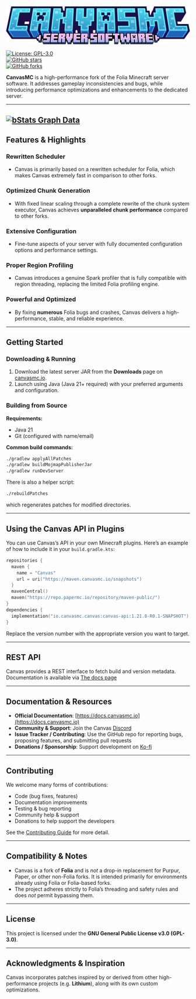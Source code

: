 ![title](./canvas_title.png)

[![License: GPL-3.0](https://img.shields.io/badge/License-GPLv3-blue.svg)](LICENSE)  
[![GitHub stars](https://img.shields.io/github/stars/CraftCanvasMC/Canvas)](https://github.com/CraftCanvasMC/Canvas)  
[![GitHub forks](https://img.shields.io/github/forks/CraftCanvasMC/Canvas)](https://github.com/CraftCanvasMC/Canvas)  

**CanvasMC** is a high-performance fork of the Folia Minecraft server software. It addresses gameplay inconsistencies and bugs, while introducing performance optimizations and enhancements to the dedicated server.

---
[![bStats Graph Data](https://bstats.org/signatures/server-implementation/Canvas.svg)](https://bstats.org/plugin/server-implementation/Canvas)
---

## Features & Highlights

### Rewritten Scheduler
- Canvas is primarily based on a rewritten scheduler for Folia, which makes Canvas extremely fast in comparison to other forks.

### Optimized Chunk Generation
- With fixed linear scaling through a complete rewrite of the chunk system executor, Canvas achieves **unparalleled chunk performance** compared to other forks.

### Extensive Configuration
- Fine-tune aspects of your server with fully documented configuration options and performance settings.

### Proper Region Profiling
- Canvas introduces a genuine Spark profiler that is fully compatible with region threading, replacing the limited Folia profiling engine.

### Powerful and Optimized
- By fixing **numerous** Folia bugs and crashes, Canvas delivers a high-performance, stable, and reliable experience.

---

## Getting Started

### Downloading & Running

1. Download the latest server JAR from the **Downloads** page on [canvasmc.io](https://canvasmc.io/downloads).  
2. Launch using Java (Java 21+ required) with your preferred arguments and configuration.

### Building from Source

**Requirements:**

- Java 21
- Git (configured with name/email)

**Common build commands:**

```bash
./gradlew applyAllPatches
./gradlew buildMojmapPublisherJar
./gradlew runDevServer
```

There is also a helper script:

```bash
./rebuildPatches
```

which regenerates patches for modified directories.

---

## Using the Canvas API in Plugins

You can use Canvas’s API in your own Minecraft plugins. Here’s an example of how to include it in your `build.gradle.kts`:

```kotlin
repositories {
  maven {
    name = "Canvas"
    url = uri("https://maven.canvasmc.io/snapshots")
  }
  mavenCentral()
  maven("https://repo.papermc.io/repository/maven-public/")
}
dependencies {
  implementation("io.canvasmc.canvas:canvas-api:1.21.8-R0.1-SNAPSHOT")
}
```

Replace the version number with the appropriate version you want to target.

---

## REST API

Canvas provides a REST interface to fetch build and version metadata. Documentation is available via [The docs page](https://docs.canvasmc.io/developers/rest-api)

---

## Documentation & Resources

* **Official Documentation**: [https://docs.canvasmc.io](https://docs.canvasmc.io)
* **Community & Support**: Join the Canvas [Discord](https://canvasmc.io/discord)
* **Issue Tracker / Contributing**: Use the GitHub repo for reporting bugs, proposing features, and submitting pull requests
* **Donations / Sponsorship**: Support development on [Ko-fi](https://ko-fi.com/dueris)

---

## Contributing

We welcome many forms of contributions:

* Code (bug fixes, features)
* Documentation improvements
* Testing & bug reporting
* Community help & support
* Donations to help support the developers

See the [Contributing Guide](https://docs.canvasmc.io/developers/contributing) for more detail.

---

## Compatibility & Notes

* Canvas is a fork of **Folia** and is *not* a drop-in replacement for Purpur, Paper, or other non-Folia forks. It is intended primarily for environments already using Folia or Folia-based forks.
* The project adheres strictly to Folia’s threading and safety rules and does *not* permit bypassing them.

---

## License

This project is licensed under the **GNU General Public License v3.0 (GPL-3.0)**.

---

## Acknowledgments & Inspiration

Canvas incorporates patches inspired by or derived from other high-performance projects (e.g. **Lithium**), along with its own custom optimizations.
